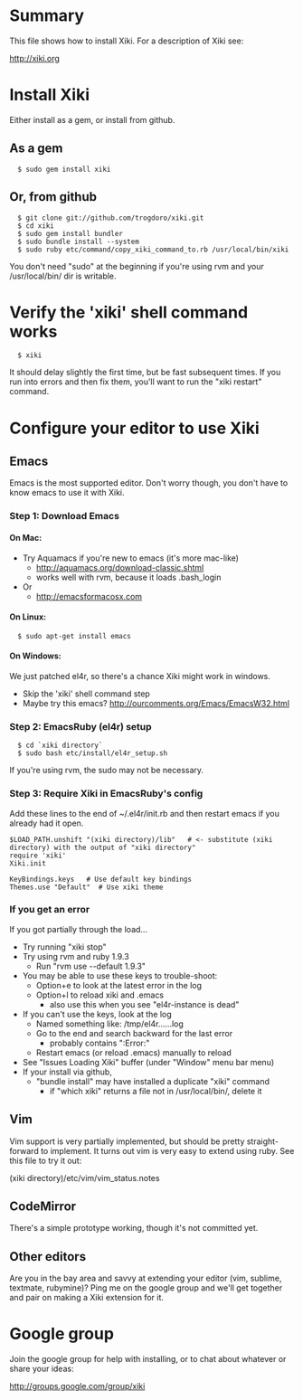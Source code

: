 # Summary

This file shows how to install Xiki.  For a description of Xiki see:

http://xiki.org

# Install Xiki

Either install as a gem, or install from github.

## As a gem

      $ sudo gem install xiki

## Or, from github

      $ git clone git://github.com/trogdoro/xiki.git
      $ cd xiki
      $ sudo gem install bundler
      $ sudo bundle install --system
      $ sudo ruby etc/command/copy_xiki_command_to.rb /usr/local/bin/xiki

You don't need "sudo" at the beginning if you're using rvm and your
/usr/local/bin/ dir is writable.

# Verify the 'xiki' shell command works

      $ xiki

It should delay slightly the first time, but be fast subsequent
times.  If you run into errors and then fix them, you'll want to
run the "xiki restart" command.

# Configure your editor to use Xiki

## Emacs

Emacs is the most supported editor.  Don't worry though, you don't
have to know emacs to use it with Xiki.

### Step 1: Download Emacs

#### On Mac:

- Try Aquamacs if you're new to emacs (it's more mac-like)
   - http://aquamacs.org/download-classic.shtml
   - works well with rvm, because it loads .bash_login
- Or
   - http://emacsformacosx.com

#### On Linux:

      $ sudo apt-get install emacs

#### On Windows:

We just patched el4r, so there's a chance Xiki might work in windows.

- Skip the 'xiki' shell command step
- Maybe try this emacs? http://ourcomments.org/Emacs/EmacsW32.html

### Step 2: EmacsRuby (el4r) setup

      $ cd `xiki directory`
      $ sudo bash etc/install/el4r_setup.sh

If you're using rvm, the sudo may not be necessary.

### Step 3: Require Xiki in EmacsRuby's config

Add these lines to the end of ~/.el4r/init.rb and then restart emacs if you already had it open.

    $LOAD_PATH.unshift "(xiki directory)/lib"   # <- substitute (xiki directory) with the output of "xiki directory"
    require 'xiki'
    Xiki.init

    KeyBindings.keys   # Use default key bindings
    Themes.use "Default"  # Use xiki theme

### If you get an error

If you got partially through the load...

- Try running "xiki stop"
- Try using rvm and ruby 1.9.3
  - Run "rvm use --default 1.9.3"
- You may be able to use these keys to trouble-shoot:
   - Option+e to look at the latest error in the log
   - Option+l to reload xiki and .emacs
      - also use this when you see "el4r-instance is dead"
- If you can't use the keys, look at the log
   - Named something like: /tmp/el4r......log
   - Go to the end and search backward for the last error
      - probably contains ":Error:"
   - Restart emacs (or reload .emacs) manually to reload
- See "Issues Loading Xiki" buffer (under "Window" menu bar menu)
- If your install via github,
  - "bundle install" may have installed a duplicate "xiki" command
    - if "which xiki" returns a file not in /usr/local/bin/, delete it

## Vim

Vim support is very partially implemented, but should be pretty
straight-forward to implement.  It turns out vim is very easy to
extend using ruby.  See this file to try it out:

(xiki directory)/etc/vim/vim_status.notes

## CodeMirror

There's a simple prototype working, though it's not committed yet.

## Other editors

Are you in the bay area and savvy at extending your editor (vim,
sublime, textmate, rubymine)?  Ping me on the google group and
we'll get together and pair on making a Xiki extension for it.

# Google group

Join the google group for help with installing, or to chat about
whatever or share your ideas:

http://groups.google.com/group/xiki

